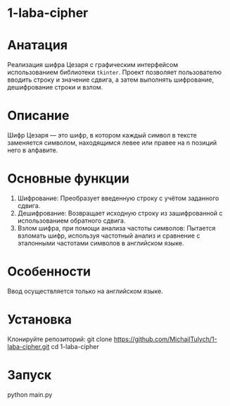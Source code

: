 ﻿# 1-laba-cipher
# Анатация
Реализация шифра Цезаря с графическим интерфейсом использованием библиотеки `tkinter`. Проект позволяет пользователю вводить строку и значение сдвига, а затем выполнять шифрование, дешифрование строки и взлом.
# Описание
Шифр Цезаря — это шифр, в котором каждый символ в тексте заменяется символом, находящимся левее или правее на n позиций него в алфавите.

# Основные функции
1. Шифрование: Преобразует введенную строку с учётом заданного сдвига.
2. Дешифрование: Возвращает исходную строку из зашифрованной с использованием обратного сдвига.
3. Взлом шифра, при помощи анализа частоты символов: Пытается взломать шифр, используя частотный анализ и сравнение с эталонными частотами символов в английском языке.
# Особенности
Ввод осуществляется только на английском языке.
# Установка
Клонируйте репозиторий:
   git clone https://github.com/MichailTulych/1-laba-cipher.git
   cd 1-laba-cipher
# Запуск
python main.py
